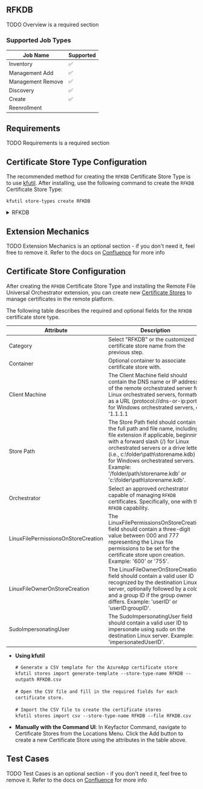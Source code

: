 ## RFKDB

TODO Overview is a required section



### Supported Job Types

| Job Name | Supported |
| -------- | --------- |
| Inventory | ✅ |
| Management Add | ✅ |
| Management Remove | ✅ |
| Discovery | ✅ |
| Create | ✅ |
| Reenrollment |  |

## Requirements

TODO Requirements is a required section


## Certificate Store Type Configuration

The recommended method for creating the `RFKDB` Certificate Store Type is to use [kfutil](https://github.com/Keyfactor/kfutil). After installing, use the following command to create the `RFKDB` Certificate Store Type:

```shell
kfutil store-types create RFKDB
```

<details><summary>RFKDB</summary>

Create a store type called `RFKDB` with the attributes in the tables below:

### Basic Tab
| Attribute | Value | Description |
| --------- | ----- | ----- |
| Name | RFKDB | Display name for the store type (may be customized) |
| Short Name | RFKDB | Short display name for the store type |
| Capability | RFKDB | Store type name orchestrator will register with. Check the box to allow entry of value |
| Supported Job Types (check the box for each) | Add, Discovery, Remove | Job types the extension supports |
| Supports Add | ✅ | Check the box. Indicates that the Store Type supports Management Add |
| Supports Remove | ✅ | Check the box. Indicates that the Store Type supports Management Remove |
| Supports Discovery | ✅ | Check the box. Indicates that the Store Type supports Discovery |
| Supports Reenrollment |  |  Indicates that the Store Type supports Reenrollment |
| Supports Create | ✅ | Check the box. Indicates that the Store Type supports store creation |
| Needs Server | ✅ | Determines if a target server name is required when creating store |
| Blueprint Allowed |  | Determines if store type may be included in an Orchestrator blueprint |
| Uses PowerShell |  | Determines if underlying implementation is PowerShell |
| Requires Store Password | ✅ | Determines if a store password is required when configuring an individual store. |
| Supports Entry Password |  | Determines if an individual entry within a store can have a password. |

The Basic tab should look like this:

![RFKDB Basic Tab](../docsource/images/RFKDB-basic-store-type-dialog.png)

### Advanced Tab
| Attribute | Value | Description |
| --------- | ----- | ----- |
| Supports Custom Alias | Required | Determines if an individual entry within a store can have a custom Alias. |
| Private Key Handling | Optional | This determines if Keyfactor can send the private key associated with a certificate to the store. Required because IIS certificates without private keys would be invalid. |
| PFX Password Style | Default | 'Default' - PFX password is randomly generated, 'Custom' - PFX password may be specified when the enrollment job is created (Requires the Allow Custom Password application setting to be enabled.) |

The Advanced tab should look like this:

![RFKDB Advanced Tab](../docsource/images/RFKDB-advanced-store-type-dialog.png)

### Custom Fields Tab
Custom fields operate at the certificate store level and are used to control how the orchestrator connects to the remote target server containing the certificate store to be managed. The following custom fields should be added to the store type:

| Name | Display Name | Type | Default Value/Options | Required | Description |
| ---- | ------------ | ---- | --------------------- | -------- | ----------- |
| LinuxFilePermissionsOnStoreCreation | Linux File Permissions on Store Creation | String |  |  | The LinuxFilePermissionsOnStoreCreation field should contain a three-digit value between 000 and 777 representing the Linux file permissions to be set for the certificate store upon creation. Example: '600' or '755'. |
| LinuxFileOwnerOnStoreCreation | Linux File Owner on Store Creation | String |  |  | The LinuxFileOwnerOnStoreCreation field should contain a valid user ID recognized by the destination Linux server, optionally followed by a colon and a group ID if the group owner differs. Example: 'userID' or 'userID:groupID'. |
| SudoImpersonatingUser | Sudo Impersonating User | String |  |  | The SudoImpersonatingUser field should contain a valid user ID to impersonate using sudo on the destination Linux server. Example: 'impersonatedUserID'. |


The Custom Fields tab should look like this:

![RFKDB Custom Fields Tab](../docsource/images/RFKDB-custom-fields-store-type-dialog.png)



</details>


## Extension Mechanics

TODO Extension Mechanics is an optional section - if you don't need it, feel free to remove it. Refer to the docs on [Confluence](https://keyfactor.atlassian.net/wiki/x/SAAyHg) for more info





## Certificate Store Configuration

After creating the `RFKDB` Certificate Store Type and installing the Remote File Universal Orchestrator extension, you can create new [Certificate Stores](https://software.keyfactor.com/Core-OnPrem/Current/Content/ReferenceGuide/Certificate%20Stores.htm?Highlight=certificate%20store) to manage certificates in the remote platform.

The following table describes the required and optional fields for the `RFKDB` certificate store type.

| Attribute | Description | Attribute is PAM Eligible |
| --------- | ----------- | ------------------------- |
| Category | Select "RFKDB" or the customized certificate store name from the previous step. | |
| Container | Optional container to associate certificate store with. | |
| Client Machine | The Client Machine field should contain the DNS name or IP address of the remote orchestrated server for Linux orchestrated servers, formatted as a URL (protocol://dns-or-ip:port) for Windows orchestrated servers, or '1.1.1.1|LocalMachine' for local agents. Example: 'https://myserver.mydomain.com:5986' or '1.1.1.1|LocalMachine' for local access. | |
| Store Path | The Store Path field should contain the full path and file name, including file extension if applicable, beginning with a forward slash (/) for Linux orchestrated servers or a drive letter (i.e., c:\folder\path\storename.kdb) for Windows orchestrated servers. Example: '/folder/path/storename.kdb' or 'c:\folder\path\storename.kdb'. | |
| Orchestrator | Select an approved orchestrator capable of managing `RFKDB` certificates. Specifically, one with the `RFKDB` capability. | |
| LinuxFilePermissionsOnStoreCreation | The LinuxFilePermissionsOnStoreCreation field should contain a three-digit value between 000 and 777 representing the Linux file permissions to be set for the certificate store upon creation. Example: '600' or '755'. |  |
| LinuxFileOwnerOnStoreCreation | The LinuxFileOwnerOnStoreCreation field should contain a valid user ID recognized by the destination Linux server, optionally followed by a colon and a group ID if the group owner differs. Example: 'userID' or 'userID:groupID'. |  |
| SudoImpersonatingUser | The SudoImpersonatingUser field should contain a valid user ID to impersonate using sudo on the destination Linux server. Example: 'impersonatedUserID'. |  |

* **Using kfutil**

    ```shell
    # Generate a CSV template for the AzureApp certificate store
    kfutil stores import generate-template --store-type-name RFKDB --outpath RFKDB.csv

    # Open the CSV file and fill in the required fields for each certificate store.

    # Import the CSV file to create the certificate stores
    kfutil stores import csv --store-type-name RFKDB --file RFKDB.csv
    ```

* **Manually with the Command UI**: In Keyfactor Command, navigate to Certificate Stores from the Locations Menu. Click the Add button to create a new Certificate Store using the attributes in the table above.


## Test Cases

TODO Test Cases is an optional section - if you don't need it, feel free to remove it. Refer to the docs on [Confluence](https://keyfactor.atlassian.net/wiki/x/SAAyHg) for more info


